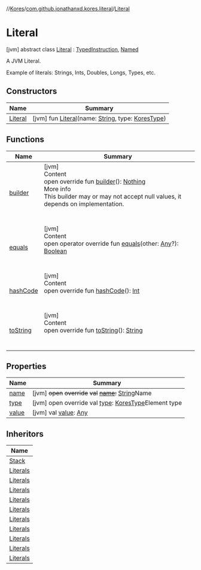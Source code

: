 //[Kores](../../index.md)/[com.github.jonathanxd.kores.literal](../index.md)/[Literal](index.md)



# Literal  
 [jvm] abstract class [Literal](index.md) : [TypedInstruction](../../com.github.jonathanxd.kores.base/-typed-instruction/index.md), [Named](../../com.github.jonathanxd.kores.base/-named/index.md)

A JVM Literal.



Example of literals: Strings, Ints, Doubles, Longs, Types, etc.

   


## Constructors  
  
|  Name|  Summary| 
|---|---|
| <a name="com.github.jonathanxd.kores.literal/Literal/Literal/#kotlin.String#com.github.jonathanxd.kores.type.KoresType/PointingToDeclaration/"></a>[Literal](-literal.md)| <a name="com.github.jonathanxd.kores.literal/Literal/Literal/#kotlin.String#com.github.jonathanxd.kores.type.KoresType/PointingToDeclaration/"></a> [jvm] fun [Literal](-literal.md)(name: [String](https://kotlinlang.org/api/latest/jvm/stdlib/kotlin/-string/index.html), type: [KoresType](../../com.github.jonathanxd.kores.type/-kores-type/index.md))   <br>


## Functions  
  
|  Name|  Summary| 
|---|---|
| <a name="com.github.jonathanxd.kores.literal/Literal/builder/#/PointingToDeclaration/"></a>[builder](builder.md)| <a name="com.github.jonathanxd.kores.literal/Literal/builder/#/PointingToDeclaration/"></a>[jvm]  <br>Content  <br>open override fun [builder](builder.md)(): [Nothing](https://kotlinlang.org/api/latest/jvm/stdlib/kotlin/-nothing/index.html)  <br>More info  <br>This builder may or may not accept null values, it depends on implementation.  <br><br><br>
| <a name="com.github.jonathanxd.kores.literal/Literal/equals/#kotlin.Any?/PointingToDeclaration/"></a>[equals](equals.md)| <a name="com.github.jonathanxd.kores.literal/Literal/equals/#kotlin.Any?/PointingToDeclaration/"></a>[jvm]  <br>Content  <br>open operator override fun [equals](equals.md)(other: [Any](https://kotlinlang.org/api/latest/jvm/stdlib/kotlin/-any/index.html)?): [Boolean](https://kotlinlang.org/api/latest/jvm/stdlib/kotlin/-boolean/index.html)  <br><br><br>
| <a name="com.github.jonathanxd.kores.literal/Literal/hashCode/#/PointingToDeclaration/"></a>[hashCode](hash-code.md)| <a name="com.github.jonathanxd.kores.literal/Literal/hashCode/#/PointingToDeclaration/"></a>[jvm]  <br>Content  <br>open override fun [hashCode](hash-code.md)(): [Int](https://kotlinlang.org/api/latest/jvm/stdlib/kotlin/-int/index.html)  <br><br><br>
| <a name="com.github.jonathanxd.kores.literal/Literal/toString/#/PointingToDeclaration/"></a>[toString](to-string.md)| <a name="com.github.jonathanxd.kores.literal/Literal/toString/#/PointingToDeclaration/"></a>[jvm]  <br>Content  <br>open override fun [toString](to-string.md)(): [String](https://kotlinlang.org/api/latest/jvm/stdlib/kotlin/-string/index.html)  <br><br><br>


## Properties  
  
|  Name|  Summary| 
|---|---|
| <a name="com.github.jonathanxd.kores.literal/Literal/name/#/PointingToDeclaration/"></a>[name](name.md)| <a name="com.github.jonathanxd.kores.literal/Literal/name/#/PointingToDeclaration/"></a> [jvm] ~~open~~ ~~override~~ ~~val~~ [~~name~~](name.md)~~:~~ [String](https://kotlinlang.org/api/latest/jvm/stdlib/kotlin/-string/index.html)Name   <br>
| <a name="com.github.jonathanxd.kores.literal/Literal/type/#/PointingToDeclaration/"></a>[type](type.md)| <a name="com.github.jonathanxd.kores.literal/Literal/type/#/PointingToDeclaration/"></a> [jvm] open override val [type](type.md): [KoresType](../../com.github.jonathanxd.kores.type/-kores-type/index.md)Element type   <br>
| <a name="com.github.jonathanxd.kores.literal/Literal/value/#/PointingToDeclaration/"></a>[value](value.md)| <a name="com.github.jonathanxd.kores.literal/Literal/value/#/PointingToDeclaration/"></a> [jvm] val [value](value.md): [Any](https://kotlinlang.org/api/latest/jvm/stdlib/kotlin/-any/index.html)   <br>


## Inheritors  
  
|  Name| 
|---|
| <a name="com.github.jonathanxd.kores.common/Stack///PointingToDeclaration/"></a>[Stack](../../com.github.jonathanxd.kores.common/-stack/index.md)
| <a name="com.github.jonathanxd.kores.literal/Literals.ClassLiteral///PointingToDeclaration/"></a>[Literals](../-literals/-class-literal/index.md)
| <a name="com.github.jonathanxd.kores.literal/Literals.ByteLiteral///PointingToDeclaration/"></a>[Literals](../-literals/-byte-literal/index.md)
| <a name="com.github.jonathanxd.kores.literal/Literals.ShortLiteral///PointingToDeclaration/"></a>[Literals](../-literals/-short-literal/index.md)
| <a name="com.github.jonathanxd.kores.literal/Literals.IntLiteral///PointingToDeclaration/"></a>[Literals](../-literals/-int-literal/index.md)
| <a name="com.github.jonathanxd.kores.literal/Literals.BoolLiteral///PointingToDeclaration/"></a>[Literals](../-literals/-bool-literal/index.md)
| <a name="com.github.jonathanxd.kores.literal/Literals.LongLiteral///PointingToDeclaration/"></a>[Literals](../-literals/-long-literal/index.md)
| <a name="com.github.jonathanxd.kores.literal/Literals.FloatLiteral///PointingToDeclaration/"></a>[Literals](../-literals/-float-literal/index.md)
| <a name="com.github.jonathanxd.kores.literal/Literals.DoubleLiteral///PointingToDeclaration/"></a>[Literals](../-literals/-double-literal/index.md)
| <a name="com.github.jonathanxd.kores.literal/Literals.CharLiteral///PointingToDeclaration/"></a>[Literals](../-literals/-char-literal/index.md)
| <a name="com.github.jonathanxd.kores.literal/Literals.StringLiteral///PointingToDeclaration/"></a>[Literals](../-literals/-string-literal/index.md)

